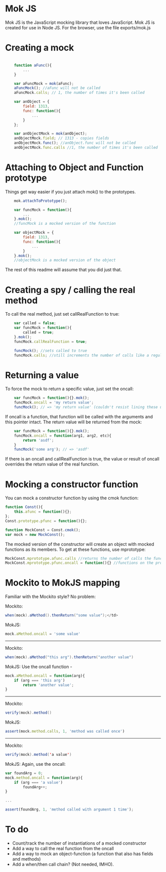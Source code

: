 Mok JS
===============
Mok JS is the JavaScript mocking library that loves JavaScript. Mok JS is created for use in Node JS. For the browser, use the file exports/mok.js

Creating a mock
====
```javascript

	function aFunc(){
		...
	}

	var aFuncMock = mok(aFunc);
	aFuncMock(); //aFunc will not be called
	aFuncMock.calls; // 1, the number of times it's been called

	var anObject = {
		field: 1313,
		func: function(){
			...
		}
	};

	var anObjectMock = mok(anObject);
	anObjectMock.field; // 1313 - copies fields
	anObjectMock.func(); //anObject.func will not be called
	anObjectMock.func.calls //1, the number of times it's been called
```

Attaching to Object and Function prototype
====
Things get way easier if you just attach mok() to the prototypes.
```javascript
	mok.attachToPrototype();

	var funcMock = function(){
		...
	}.mok();
	//funcMock is a mocked version of the function

	var objectMock = {
		field: 1313,
		func: function(){
			...
		}
	}.mok();
	//objectMock is a mocked version of the object
```

The rest of this readme will assume that you did just that.

Creating a spy / calling the real method
====
To call the real method, just set callRealFunction to true:
```javascript
	var called = false;
	var funcMock = function(){
		called = true;
	}.mok();
	funcMock.callRealFunction = true;

	funcMock(); //sets called to true
	funcMock.calls; //still increments the number of calls like a regular mock
```

Returning a value
====
To force the mock to return a specific value, just set the oncall:
```javascript
	var funcMock = function(){}.mok();
	funcMock.oncall = 'my return value';
	funcMock(); // => 'my return value' (couldn't resist lining these up :D)
```

If oncall is a function, that function will be called with the arguments and this pointer intact. The return value will be returned from the mock:
```javascript
	var funcMock = function(){}.mok();
	funcMock.oncall = function(arg1, arg2, etc){
		return 'asdf';
	}
	funcMock('some arg'); // => 'asdf'
```

If there is an oncall and callRealFunction is true, the value or result of oncall overrides the return value of the real function.

Mocking a constructor function
====
You can mock a constructor function by using the cmok function:
```javascript
function Const(){
	this.afunc = function(){};
};
Const.prototype.pfunc = function(){};

function MockConst = Const.cmok();
var mock = new MockConst();
```

The mocked version of the constructor will create an object with mocked functions as its members. To get at these functions, use mprototype:
```javascript
MockConst.mprototype.afunc.calls //returns the number of calls the function has received from ALL instances created
MockConst.mprototype.pfunc.oncall = function(){} //functions on the prototype are also mocked
```

Mockito to MokJS mapping
====
Familiar with the Mockito style? No problem:

Mockito:
```Java
when(mock).aMethod().thenReturn("some value");</td>
```
MokJS:
```javascript
mock.aMethod.oncall = 'some value'
```

-------------------------

Mockito:
```Java
when(mock).aMethod("this arg").thenReturn("another value")
```
MokJS:
Use the oncall function -
```javascript
mock.aMethod.oncall = function(arg){
	if (arg === 'this arg')
		return 'another value';
}
```

-------------------------

Mockito:
```Java
verify(mock).method()
```
MokJS:
```javascript
assert(mock.method.calls, 1, 'method was called once')
```

-------------------------

Mockito:
```Java
verify(mock).method('a value')
```
MokJS:
Again, use the oncall:
```javascript
var foundArg = 0;
mock.method.oncall = function(arg){
	if (arg === 'a value')
		foundArg++;
}

...

assert(foundArg, 1, 'method called with argument 1 time');

```

To do
====
* Count/track the number of instantiations of a mocked constructor
* Add a way to call the real function from the oncall
* Add a way to mock an object-function (a function that also has fields and methods)
* Add a when/then call chain? (Not needed, IMHO).
